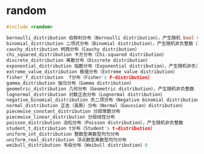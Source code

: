 <!-- random.md --- 
;; 
;; Description: 
;; Author: Hongyi Wu(吴鸿毅)
;; Email: wuhongyi@qq.com 
;; Created: 三 8月 10 19:55:44 2016 (+0800)
;; Last-Updated: 三 8月 10 19:56:26 2016 (+0800)
;;           By: Hongyi Wu(吴鸿毅)
;;     Update #: 1
;; URL: http://wuhongyi.cn  -->

# random

```cpp
#include <random>

bernoulli_distribution 伯努利分布（Bernoulli distribution），产生随机 bool 值
binomial_distribution 二项式分布（Binomial distribution），产生随机非负整数（Non-negative）
cauchy_distribution 柯西分布（Cauchy distribution）
chi_squared_distribution 卡方分布（Chi-squared distribution）
discrete_distribution 离散分布（Discrete distribution）
exponential_distribution 指数分布（Exponential distribution），产生随机非负浮点娄
extreme_value_distribution 极值分布（Extreme value distribution）
fisher_f_distribution  f分布（Fisher's F-distribution）
gamma_distribution 伽马分布（Gamma distribution）
geometric_distribution 几何分布（Geometric distribution），产生随机非负整数
lognormal_distribution 对数正态分布（Lognormal distribution）
negative_binomial_distribution 负二项分布（Negative binomial distribution），产生随机非负整数
normal_distribution 正态（高斯）分布（Normal（Gaussian）distribution）
piecewise_constant_distribution 分段常数分布
piecewise_linear_distribution 分段线性分布
poisson_distribution 泊松分布（Poisson distribution），产生随机非负整数
student_t_distribution t分布（Student's t-distribution）
uniform_int_distribution 整数型离散型均匀分布
uniform_real_distribution 浮点数型离散型均匀分布
weibull_distribution 韦伯分布（Weibull distribution）0
```

<!-- random.md ends here -->
